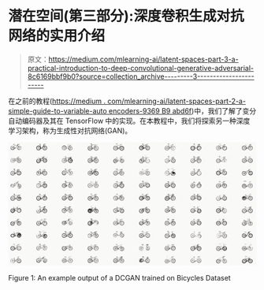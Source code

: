 # 潜在空间(第三部分):深度卷积生成对抗网络的实用介绍

> 原文：<https://medium.com/mlearning-ai/latent-spaces-part-3-a-practical-introduction-to-deep-convolutional-generative-adversarial-8c6169bbf9b0?source=collection_archive---------3----------------------->

在之前的教程([https://medium . com/mlearning-ai/latent-spaces-part-2-a-simple-guide-to-variable-auto encoders-9369 B9 abd6f](/mlearning-ai/latent-spaces-part-2-a-simple-guide-to-variational-autoencoders-9369b9abd6f))中，我们了解了变分自动编码器及其在 TensorFlow 中的实现。在本教程中，我们将探索另一种深度学习架构，称为生成性对抗网络(GAN)。

![](img/29da96c8f959816641b1367801b434ba.png)

Figure 1: An example output of a DCGAN trained on Bicycles Dataset